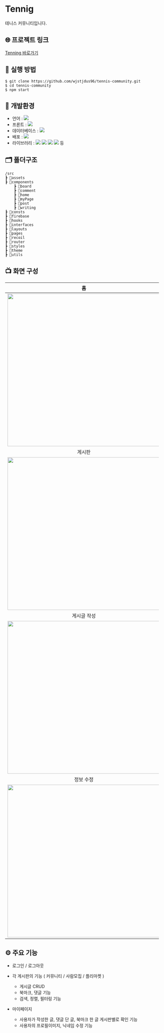 # Tennig

테니스 커뮤니티입니다.

## 🌐 프로젝트 링크

[Tenning 바로가기](https://loquacious-entremet-27ddda.netlify.app/)

## 📃 실행 방법

```
$ git clone https://github.com/wjstjdus96/tennis-community.git
$ cd tennis-community
$ npm start
```

## 🚀 개발환경

- 언어 : <img src="https://img.shields.io/badge/TypeScript-3178C6?style=flat&logo=TypeScript&logoColor=white">
- 프론트 : <img src="https://img.shields.io/badge/React-61DAFB?style=flat&logo=React&logoColor=white">
- 데이터베이스 : <img src="https://img.shields.io/badge/Firebase-FFCA28?style=flat&logo=firebase&logoColor=white">
- 배포 : <img src="https://img.shields.io/badge/Netlify-00C7B7?style=flat&logo=netlify&logoColor=white">
- 라이브러리 : <img src="https://img.shields.io/badge/Recoil-3578E5?style=flat&logo=recoil&logoColor=white"> <img src="https://img.shields.io/badge/ReactRouterDom-CA4245?style=flat&logo=reactrouter&logoColor=white"> <img src="https://img.shields.io/badge/Styled components-DB7093?style=flat&logo=styledcomponents&logoColor=white"> <img src="https://img.shields.io/badge/ReactHookForm-EC5990?style=flat&logo=reacthookform&logoColor=white"> 등

## 🗂 폴더구조

```
/src
┣ 📁assets
┣ 📁components
    ┣ 📁board
    ┣ 📁comment
    ┣ 📁home
    ┣ 📁myPage
    ┣ 📁post
    ┣ 📁writing
┣ 📁consts
┣ 📁firebase
┣ 📁hooks
┣ 📁interfaces
┣ 📁layouts
┣ 📁pages
┣ 📁recoil
┣ 📁router
┣ 📁styles
┣ 📁theme
┣ 📁utils
```

## 📺 화면 구성

|                                                               홈                                                               |                                                       로그인 / 회원가입                                                        |
| :----------------------------------------------------------------------------------------------------------------------------: | :----------------------------------------------------------------------------------------------------------------------------: |
| <img src="https://github.com/wjstjdus96/tennis-community/assets/77755620/2f156b66-df43-4b8f-afbe-cd40e25ed504" width="500px"/> | <img src="https://github.com/wjstjdus96/tennis-community/assets/77755620/0506d736-fa4f-4185-ade3-0be7f34053c8" width="500px"/> |
|                                                             게시판                                                             |                                                             게시글                                                             |
| <img src="https://github.com/wjstjdus96/tennis-community/assets/77755620/d46d0ce2-2545-46b8-b798-f96dcaa64fdb" width="500px"/> | <img width="500px" src="https://github.com/wjstjdus96/tennis-community/assets/77755620/b5f4676a-c7cb-4858-80a0-c79902afd079"/> |
|                                                          게시글 작성                                                           |                                                           나의 활동                                                            |
| <img src="https://github.com/wjstjdus96/tennis-community/assets/77755620/bfdbc2cc-be9d-45f9-9f7a-29c366b9af4f" width="500px"/> | <img src="https://github.com/wjstjdus96/tennis-community/assets/77755620/4cf04307-4052-4f67-9b31-6fc0366f7d70" width="500px"/> |
|                                                           정보 수정                                                            |                                                                                                                                |
| <img src="https://github.com/wjstjdus96/tennis-community/assets/77755620/3249548e-7a85-4b9e-ab69-096d7be30e99" width="500px"/> |                                                                                                                                |

## ⚙️ 주요 기능

- 로그인 / 로그아웃

- 각 게시판의 기능 ( 커뮤니티 / 사람모집 / 플리마켓 )

  - 게시글 CRUD
  - 북마크, 댓글 기능
  - 검색, 정렬, 필터링 기능

- 마이페이지
  - 사용자가 작성한 글, 댓글 단 글, 북마크 한 글 게시판별로 확인 기능
  - 사용자의 프로필이미지, 닉네임 수정 기능
